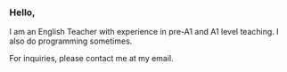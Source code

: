 ### Hello,
I am an English Teacher with experience in pre-A1 and A1 level teaching. I also do programming sometimes.

For inquiries, please contact me at my email.
